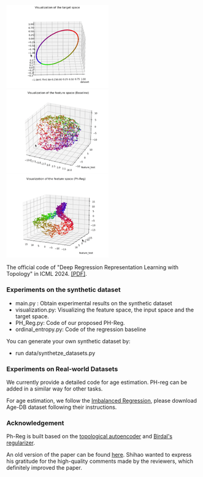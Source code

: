 <img src="img/target_space.gif" width="266"> <img src="img/baseline.gif" width="266"><img src="img/ph-reg.gif" width="266">

The official code of "Deep Regression Representation Learning with Topology" in ICML 2024. [[PDF]](https://arxiv.org/pdf/2404.13904.pdf).

### Experiments on the synthetic dataset

- main.py :  Obtain experimental results on the synthetic dataset
- visualization.py: Visualizing the feature space, the input space and the target space.
- PH_Reg.py: Code of our proposed PH-Reg.
- ordinal_entropy.py: Code of the regression baseline

You can generate your own synthetic dataset by:

- run data/synthetze_datasets.py


### Experiments on Real-world Datasets

We currently provide a detailed code for age estimation. PH-reg can be added in a similar way for other tasks.

For age estimation, we follow the [Imbalanced Regression](https://github.com/YyzHarry/imbalanced-regression/tree/main/agedb-dir), please download Age-DB dataset following their instructions. 

### Acknowledgement

Ph-Reg is built based on the [topological autoencoder](https://github.com/BorgwardtLab/topological-autoencoders) and [Birdal's regularizer](https://github.com/tolgabirdal/PHDimGeneralization).

An old version of the paper can be found [here](https://openreview.net/forum?id=OeNcnlQPRz). Shihao wanted to express his gratitude for the high-quality comments made by the reviewers, which definitely improved the paper. 
